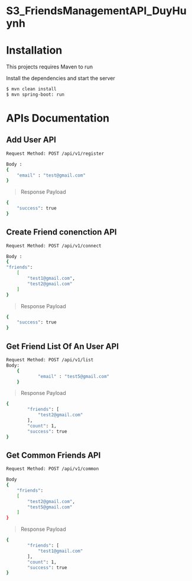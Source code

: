 # S3_FriendsManagementAPI_DuyHuynh


# Installation

This projects requires Maven to run

Install the dependencies and start the server

```sh
$ mvn clean install
$ mvn spring-boot: run
```

# APIs Documentation

## Add User API

```sh
Request Method: POST /api/v1/register

Body :
{
    "email" : "test@gmail.com"
}
```
> Response Payload

```sh
{
    "success": true    
}
```

## Create Friend conenction API

```sh
Request Method: POST /api/v1/connect

Body :
{ 
"friends":
    [
        "test1@gmail.com",
        "test2@gmail.com"
    ]	 
}
```
> Response Payload

```sh
{
    "success": true
}
```

## Get Friend List Of An User API

```sh
Request Method: POST /api/v1/list
Body:
	{ 
    		"email" : "test5@gmail.com"
	}
```

>Response Payload
```sh
{   
        "friends": [
            "test2@gmail.com"
        ],
        "count": 1,   
        "success": true
}
```

## Get Common Friends API

```sh
Request Method: POST /api/v1/common

Body
{
    "friends":
    [
        "test2@gmail.com", 
        "test5@gmail.com"
    ]
}
```
> Response Payload

```sh
{    
        "friends": [
            "test1@gmail.com"
        ],
        "count": 1,   
        "success": true
}
```
